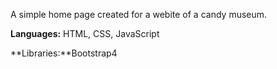 A simple home page created for a webite of a candy museum. 

**Languages:** HTML, CSS, JavaScript


**Libraries:**Bootstrap4
